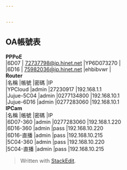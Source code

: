 ```yaml
---


---
```


<h2 id="oa帳號表"><strong>OA帳號表</strong></h2>
<p><strong>PPPoE</strong><br>
|6D07  | <a href="mailto:72737798@ip.hinet.net">72737798@ip.hinet.net</a> |YP6D073270 |<br>
|6D16  | <a href="mailto:75982036@ip.hinet.net">75982036@ip.hinet.net</a> |ehbibvwr |<br>
<strong>Router</strong><br>
|名稱              |帳號     |密碼                 |IP<br>
|YPCloud       |admin  |27230917       |192.168.1.1<br>
|Jujue-5C04  |admin  |0277134800   |192.168.10.1<br>
|Jujue-6D16  |admin  |0277283060   |192.168.10.1<br>
<strong>IPCam</strong><br>
|名稱                 |帳號     |密碼                    |IP<br>
|6D07-360       |admin  |0277283060     |192.168.1.220<br>
|6D16-360       |admin  |pass                    |192.168.10.220<br>
|6D16-直播      |admin  |pass                    |192.168.10.215<br>
|5C04-360       |admin  |pass                    |192.168.10.220<br>
|5C04-直播      |admin  |pass                    |192.168.10.215</p>
<blockquote>
<p>Written with <a href="https://stackedit.io/">StackEdit</a>.</p>
</blockquote>

